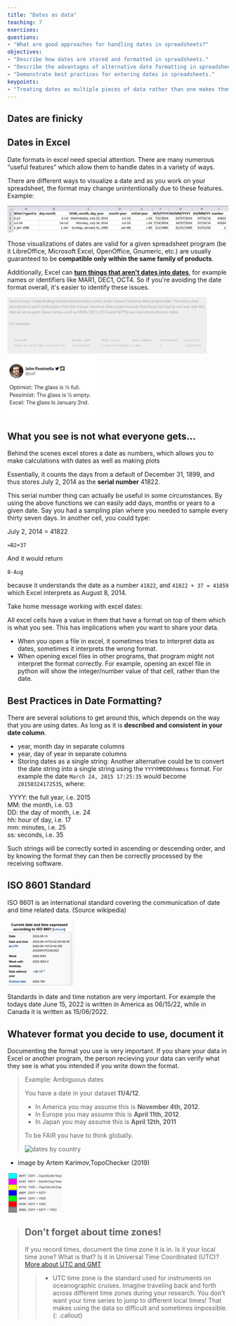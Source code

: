 ```yaml
---
title: "Dates as data"
teaching: 7
exercises: 
questions:
- "What are good approaches for handling dates in spreadsheets?"
objectives:
- "Describe how dates are stored and formatted in spreadsheets."
- "Describe the advantages of alternative date formatting in spreadsheets."
- "Demonstrate best practices for entering dates in spreadsheets."
keypoints:
- "Treating dates as multiple pieces of data rather than one makes them easier to handle."
---
```


## Dates are finicky

## Dates in Excel
Date formats in excel need special attention. There are many numerous “useful features” which allow them to handle dates in a variety of ways.

There are different ways to visualize a date and as you work on your spreadsheet, the format may change unintentionally due to these features. Example: 

![Many formats, many ambiguities](../fig/5_excel_dates_1.jpg)

Those visualizations of dates are valid for a given spreadsheet program (be it LibreOffice, Microsoft Excel, OpenOffice, Gnumeric, etc.) are usually guaranteed to be **compatible only within the same family of products**. 

Additionally, Excel can **[turn things that aren't dates into dates](https://nsaunders.wordpress.com/2012/10/22/gene-name-errors-and-excel-lessons-not-learned/)**, for example names or identifiers like MAR1, DEC1, OCT4. So if you're avoiding the date format overall, it's easier to identify these issues. 

<img src="../fig/datetime-example.png" alt="mistakes-dates" style="width:90%;" />

<img src="../fig/date-excel-meme.png" alt="excel-meme" style="width:40%;" />

## What you see is not what everyone gets...

Behind the scenes excel stores a date as numbers, which allows you to make calculations with dates as well as making plots

Essentially, it counts the days from a default of December 31, 1899, and thus stores July 2, 2014 as  the **serial number** 41822.

This serial number thing can actually be useful in some circumstances. By using the above functions we can easily add days, months or years to a given date. Say you had a sampling plan where you needed to sample every thirty seven days. In another cell, you could type:

 July 2, 2014 = 41822

    =B2+37

And it would return

    8-Aug

because it understands the date as a number `41822`, and `41822 + 37 = 41859` which Excel interprets as August 8, 2014. 



Take home message working with excel dates: 

All excel cells have a value in them that have a format on top of them which is what you see. This has implications when you want to share your data. 

* When you open a file in excel, it sometimes tries to interpret data as dates, sometimes it interprets the wrong format. 
* When opening excel files in other programs, that program might not interpret the format correctly. For example, opening an excel file in python will show the integer/number value of that cell, rather than the date. 

## Best Practices in Date Formatting?

There are several solutions to get around this, which depends on the way that you are using dates. As long as it is **described and consistent in your date column**. 

* year, month day in separate columns
* year, day of year in separate columns
* Storing dates as a single string:  Another alternative could be to convert the date string
  into a single string using the `YYYYMMDDhhmmss` format.
  For example the date `March 24, 2015 17:25:35` would
  become `20150324172535`, where:

​		YYYY:   the full year, i.e. 2015  
​		MM:     the month, i.e. 03  
​		DD:     the day of month, i.e. 24  
​		hh:     hour of day, i.e. 17  
​		mm:     minutes, i.e. 25  
​		ss:     seconds, i.e. 35  

Such strings will be correctly sorted in ascending or descending order, and by knowing the format they can then be correctly processed by the receiving software.

## ISO 8601 Standard

ISO 8601 is an international standard covering the communication of date and time related data. (Source wikipedia)

<img src="../fig/iso8601.png" alt="iso" style="width:30%;" />

Standards in date and time notation are very important. For example the todays date June 15, 2022 is written in America as 06/15/22, while in Canada it is written as 15/06/2022. 


## Whatever format you decide to use, document it

Documenting the format you use is very important.  If you share your data in Excel or another program, the person recieving your data can verify what they see is what you intended if you write down the format.

> Example: Ambiguous dates
> 
> You have a date in your dataset **11/4/12**.
> - In America you may assume this is **November 4th, 2012**.
> - In Europe you may assume this is **April 11th, 2012**.
> - In Japan you may assume this is **April 12th, 2011** 
>
> To be FAIR you have to think globally.  
>
> ![dates by country](https://upload.wikimedia.org/wikipedia/commons/9/97/Date_format_by_country_NEW.svg)
* image by Artem Karimov,TopoChecker (2019)
<img src='../fig/year_global_legend.png' style="width:25%">

> ## Don't forget about time zones!
>
> If you record times, document the time zone it is in.  Is it your local time zone? What is that? Is it in Universal Time Coordinated (UTC)? [More about UTC and GMT](https://www.nhc.noaa.gov/aboututc.shtml)
> 
> > - UTC time zone is the standard used for instruments on oceanographic cruises.  Imagine traveling back and forth across different time zones during your research.  You don't want your time series to jump to different local times!  That makes using the data so difficult and sometimes impossible.
{: .callout}
